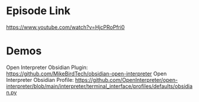 
# Episode Link
https://www.youtube.com/watch?v=HjcPRoPfri0


# Demos

Open Interpreter Obsidian Plugin: https://github.com/MikeBirdTech/obsidian-open-interpreter
Open Interpreter Obsidian Profile: https://github.com/OpenInterpreter/open-interpreter/blob/main/interpreter/terminal_interface/profiles/defaults/obsidian.py
